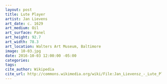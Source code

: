 ```yaml
---
layout: post
title: Lute Player
artist: Jan Lievens
art_date: c. 1629
art_medium: Oil
art_surface: Panel
art_height: 92.7
art_width: 78.3
art_location: Walters Art Museum, Baltimore
image: 10-03.jpg
date: 2016-10-03 12:00:00 -05:00
categories:
tags:
cite_author: Wikipedia
cite_url: http://commons.wikimedia.org/wiki/File:Jan_Lievensz_-_Lute_Player_-_Walters_372493.jpg
---
```

